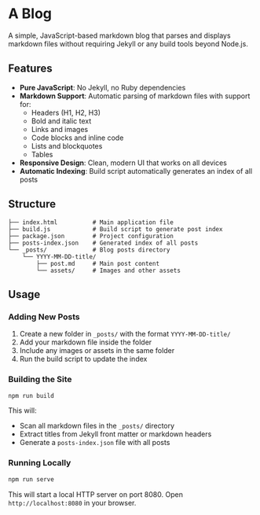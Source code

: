 # A Blog

A simple, JavaScript-based markdown blog that parses and displays markdown files without requiring Jekyll or any build tools beyond Node.js.

## Features

- **Pure JavaScript**: No Jekyll, no Ruby dependencies
- **Markdown Support**: Automatic parsing of markdown files with support for:
  - Headers (H1, H2, H3)
  - Bold and italic text
  - Links and images
  - Code blocks and inline code
  - Lists and blockquotes
  - Tables
- **Responsive Design**: Clean, modern UI that works on all devices
- **Automatic Indexing**: Build script automatically generates an index of all posts

## Structure

```
├── index.html          # Main application file
├── build.js            # Build script to generate post index
├── package.json        # Project configuration
├── posts-index.json    # Generated index of all posts
└── _posts/             # Blog posts directory
    └── YYYY-MM-DD-title/
        ├── post.md     # Main post content
        └── assets/     # Images and other assets
```

## Usage

### Adding New Posts

1. Create a new folder in `_posts/` with the format `YYYY-MM-DD-title/`
2. Add your markdown file inside the folder
3. Include any images or assets in the same folder
4. Run the build script to update the index

### Building the Site

```bash
npm run build
```

This will:
- Scan all markdown files in the `_posts/` directory
- Extract titles from Jekyll front matter or markdown headers
- Generate a `posts-index.json` file with all posts

### Running Locally

```bash
npm run serve
```

This will start a local HTTP server on port 8080. Open `http://localhost:8080` in your browser.

